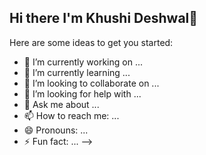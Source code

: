 ## Hi there I'm Khushi Deshwal👋
Here are some ideas to get you started:

- 🔭 I’m currently working on ...
- 🌱 I’m currently learning ...
- 👯 I’m looking to collaborate on ...
- 🤔 I’m looking for help with ...
- 💬 Ask me about ...
- 📫 How to reach me: ...
- 😄 Pronouns: ...
- ⚡ Fun fact: ...
-->
<!--
**deshwal28/deshwal28** is a ✨ _special_ ✨ repository because its `README.md` (this file) appears on your GitHub profile.

[![MasterHead](https://images.app.goo.gl/LhDKX8hZsRV4F2U68)
<h3 align="center">A passionate frontend developer from India</h3>
<img align ="right" alt ="Coding" width= "400" src="https://images.playground.com/4113d2d376d24bd69824a43d6e940592.jpeg">


<p align="left"> <img src="https://komarev.com/ghpvc/?username=deshwal28&label=Profile%20views&color=0e75b6&style=flat" alt="deshwal28" /> </p>

<h3 align="left">Connect with me:</h3>
<p align="left">
<a href="https://www.linkedin.com/in/khushi-deshwal-46522b239?utm_source=share&utm_campaign=share_via&utm_content=profile&utm_medium=android_app" target="blank"><img align="center" src="https://raw.githubusercontent.com/rahuldkjain/github-profile-readme-generator/master/src/images/icons/Social/linked-in-alt.svg" alt="khushi deshwal" height="30" width="40" /></a>
<a href="https://kaggle.com/khushideshwal" target="blank"><img align="center" src="https://raw.githubusercontent.com/rahuldkjain/github-profile-readme-generator/master/src/images/icons/Social/kaggle.svg" alt="khushideshwal" height="30" width="40" /></a>
<a href="https://instagram.com/codecraftai_hub" target="blank"><img align="center" src="https://raw.githubusercontent.com/rahuldkjain/github-profile-readme-generator/master/src/images/icons/Social/instagram.svg" alt="codecraftai_hub" height="30" width="40" /></a>
<a href="https://www.youtube.com/@CodeCraftAI_Hub" target="blank"><img align="center" src="https://raw.githubusercontent.com/rahuldkjain/github-profile-readme-generator/master/src/images/icons/Social/youtube.svg" alt="CODE CRAFT" height="30" width="40" /></a>
<a href="https://www.hackerrank.com/deshwalkhushi281" target="blank"><img align="center" src="https://raw.githubusercontent.com/rahuldkjain/github-profile-readme-generator/master/src/images/icons/Social/hackerrank.svg" alt="deshwalkhushi281" height="30" width="40" /></a>
<a href="https://www.leetcode.com/_deshwal28" target="blank"><img align="center" src="https://raw.githubusercontent.com/rahuldkjain/github-profile-readme-generator/master/src/images/icons/Social/leet-code.svg" alt="_deshwal28" height="30" width="40" /></a>
<a href="https://auth.geeksforgeeks.org/user/deshwalkh5sdu" target="blank"><img align="center" src="https://raw.githubusercontent.com/rahuldkjain/github-profile-readme-generator/master/src/images/icons/Social/geeks-for-geeks.svg" alt="deshwalkh5sdu" height="30" width="40" /></a>
<a href="https://discord.gg/_deshwal28" target="blank"><img align="center" src="https://raw.githubusercontent.com/rahuldkjain/github-profile-readme-generator/master/src/images/icons/Social/discord.svg" alt="_deshwal28" height="30" width="40" /></a>
</p>

<h3 align="left">Languages and Tools:</h3>
<p align="left"> <a href="https://www.cprogramming.com/" target="_blank" rel="noreferrer"> <img src="https://raw.githubusercontent.com/devicons/devicon/master/icons/c/c-original.svg" alt="c" width="40" height="40"/> </a> <a href="https://www.w3schools.com/cpp/" target="_blank" rel="noreferrer"> <img src="https://raw.githubusercontent.com/devicons/devicon/master/icons/cplusplus/cplusplus-original.svg" alt="cplusplus" width="40" height="40"/> </a> <a href="https://www.w3schools.com/css/" target="_blank" rel="noreferrer"> <img src="https://raw.githubusercontent.com/devicons/devicon/master/icons/css3/css3-original-wordmark.svg" alt="css3" width="40" height="40"/> </a> <a href="https://www.figma.com/" target="_blank" rel="noreferrer"> <img src="https://www.vectorlogo.zone/logos/figma/figma-icon.svg" alt="figma" width="40" height="40"/> </a> <a href="https://www.w3.org/html/" target="_blank" rel="noreferrer"> <img src="https://raw.githubusercontent.com/devicons/devicon/master/icons/html5/html5-original-wordmark.svg" alt="html5" width="40" height="40"/> </a> <a href="https://developer.mozilla.org/en-US/docs/Web/JavaScript" target="_blank" rel="noreferrer"> <img src="https://raw.githubusercontent.com/devicons/devicon/master/icons/javascript/javascript-original.svg" alt="javascript" width="40" height="40"/> </a> <a href="https://www.mysql.com/" target="_blank" rel="noreferrer"> <img src="https://raw.githubusercontent.com/devicons/devicon/master/icons/mysql/mysql-original-wordmark.svg" alt="mysql" width="40" height="40"/> </a> <a href="https://www.python.org" target="_blank" rel="noreferrer"> <img src="https://raw.githubusercontent.com/devicons/devicon/master/icons/python/python-original.svg" alt="python" width="40" height="40"/> </a> <a href="https://reactjs.org/" target="_blank" rel="noreferrer"> <img src="https://raw.githubusercontent.com/devicons/devicon/master/icons/react/react-original-wordmark.svg" alt="react" width="40" height="40"/> </a> </p>

<p><img align="left" src="https://github-readme-stats.vercel.app/api/top-langs?username=deshwal28&show_icons=true&locale=en&layout=compact" alt="deshwal28" /></p>

<p>&nbsp;<img align="center" src="https://github-readme-stats.vercel.app/api?username=deshwal28&show_icons=true&locale=en" alt="deshwal28" /></p>

<p><img align="center" src="https://github-readme-streak-stats.herokuapp.com/?user=deshwal28&" alt="deshwal28" /></p>
